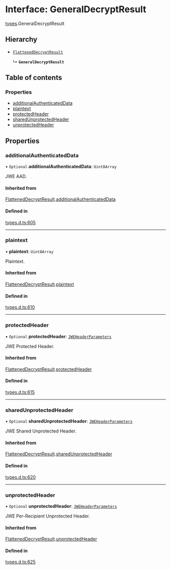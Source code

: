 # Interface: GeneralDecryptResult

[types](../modules/types.md).GeneralDecryptResult

## Hierarchy

- [`FlattenedDecryptResult`](types.FlattenedDecryptResult.md)

  ↳ **`GeneralDecryptResult`**

## Table of contents

### Properties

- [additionalAuthenticatedData](types.GeneralDecryptResult.md#additionalauthenticateddata)
- [plaintext](types.GeneralDecryptResult.md#plaintext)
- [protectedHeader](types.GeneralDecryptResult.md#protectedheader)
- [sharedUnprotectedHeader](types.GeneralDecryptResult.md#sharedunprotectedheader)
- [unprotectedHeader](types.GeneralDecryptResult.md#unprotectedheader)

## Properties

### additionalAuthenticatedData

• `Optional` **additionalAuthenticatedData**: `Uint8Array`

JWE AAD.

#### Inherited from

[FlattenedDecryptResult](types.FlattenedDecryptResult.md).[additionalAuthenticatedData](types.FlattenedDecryptResult.md#additionalauthenticateddata)

#### Defined in

[types.d.ts:605](https://github.com/panva/jose/blob/v3.14.3/src/types.d.ts#L605)

___

### plaintext

• **plaintext**: `Uint8Array`

Plaintext.

#### Inherited from

[FlattenedDecryptResult](types.FlattenedDecryptResult.md).[plaintext](types.FlattenedDecryptResult.md#plaintext)

#### Defined in

[types.d.ts:610](https://github.com/panva/jose/blob/v3.14.3/src/types.d.ts#L610)

___

### protectedHeader

• `Optional` **protectedHeader**: [`JWEHeaderParameters`](types.JWEHeaderParameters.md)

JWE Protected Header.

#### Inherited from

[FlattenedDecryptResult](types.FlattenedDecryptResult.md).[protectedHeader](types.FlattenedDecryptResult.md#protectedheader)

#### Defined in

[types.d.ts:615](https://github.com/panva/jose/blob/v3.14.3/src/types.d.ts#L615)

___

### sharedUnprotectedHeader

• `Optional` **sharedUnprotectedHeader**: [`JWEHeaderParameters`](types.JWEHeaderParameters.md)

JWE Shared Unprotected Header.

#### Inherited from

[FlattenedDecryptResult](types.FlattenedDecryptResult.md).[sharedUnprotectedHeader](types.FlattenedDecryptResult.md#sharedunprotectedheader)

#### Defined in

[types.d.ts:620](https://github.com/panva/jose/blob/v3.14.3/src/types.d.ts#L620)

___

### unprotectedHeader

• `Optional` **unprotectedHeader**: [`JWEHeaderParameters`](types.JWEHeaderParameters.md)

JWE Per-Recipient Unprotected Header.

#### Inherited from

[FlattenedDecryptResult](types.FlattenedDecryptResult.md).[unprotectedHeader](types.FlattenedDecryptResult.md#unprotectedheader)

#### Defined in

[types.d.ts:625](https://github.com/panva/jose/blob/v3.14.3/src/types.d.ts#L625)
